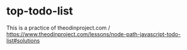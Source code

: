 # top-todo-list
This is a practice of theodinproject.com / https://www.theodinproject.com/lessons/node-path-javascript-todo-list#solutions
